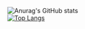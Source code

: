 ![Anurag's GitHub stats](https://github-readme-stats.vercel.app/api?username=GaBenfika&show_icons=false&theme=dracula)
      <br>
[![Top Langs](https://github-readme-stats.vercel.app/api/top-langs/?username=GaBenfika&langs_count=8?username=anuraghazra&show_icons=true&theme=dracula)](https://github.com/GaBenfika/github-readme-stats)
 



